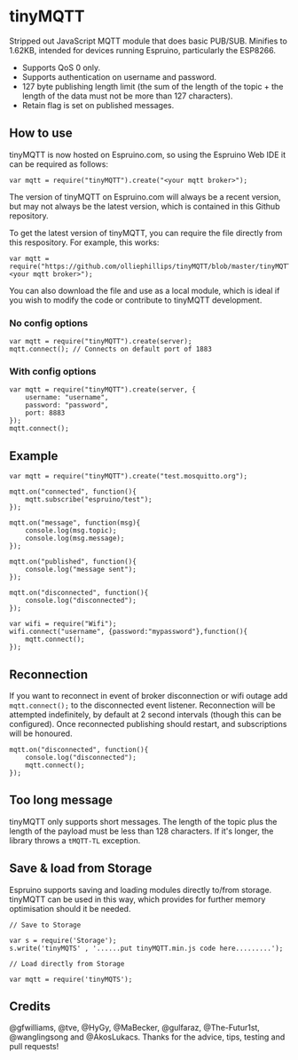 # tinyMQTT

Stripped out JavaScript MQTT module that does basic PUB/SUB. Minifies to 1.62KB, intended for devices running Espruino, particularly the ESP8266.

- Supports QoS 0 only.
- Supports authentication on username and password.
- 127 byte publishing length limit (the sum of the length of the topic + the length of the data must not be more than 127 characters).
- Retain flag is set on published messages.

## How to use

tinyMQTT is now hosted on Espruino.com, so using the Espruino Web IDE it can be required as follows:

```
var mqtt = require("tinyMQTT").create("<your mqtt broker>");
```

The version of tinyMQTT on Espruino.com will always be a recent version, but may not always be the latest version, which is contained in this Github repository. 

To get the latest version of tinyMQTT, you can require the file directly from this respository. For example, this works:

```
var mqtt = require("https://github.com/olliephillips/tinyMQTT/blob/master/tinyMQTT.min.js").create("<your mqtt broker>");
```

You can also download the file and use as a local module, which is ideal if you wish to modify the code or contribute to tinyMQTT development.

### No config options

```
var mqtt = require("tinyMQTT").create(server);
mqtt.connect(); // Connects on default port of 1883
```
### With config options

```
var mqtt = require("tinyMQTT").create(server, {
	username: "username",
	password: "password",
	port: 8883
});
mqtt.connect();
```

## Example

```
var mqtt = require("tinyMQTT").create("test.mosquitto.org");

mqtt.on("connected", function(){
	mqtt.subscribe("espruino/test");
});

mqtt.on("message", function(msg){
	console.log(msg.topic);
	console.log(msg.message);
});

mqtt.on("published", function(){
	console.log("message sent");
});

mqtt.on("disconnected", function(){
	console.log("disconnected");
});

var wifi = require("Wifi");
wifi.connect("username", {password:"mypassword"},function(){
	mqtt.connect();
});
```

## Reconnection

If you want to reconnect in event of broker disconnection or wifi outage add ```mqtt.connect();``` to the disconnected event listener. Reconnection will be attempted indefinitely, by default at 2 second intervals (though this can be configured). Once reconnected publishing should restart, and subscriptions will be honoured.

```
mqtt.on("disconnected", function(){
	console.log("disconnected");
	mqtt.connect();
});

```

## Too long message

tinyMQTT only supports short messages. The length of the topic plus the length of the payload must be less than 128 characters. If it's longer, the library throws a `tMQTT-TL` exception.

## Save & load from Storage

Espruino supports saving and loading modules directly to/from storage. tinyMQTT can be used in this way, which provides for further memory optimisation should it be needed.

```
// Save to Storage 

var s = require('Storage');
s.write('tinyMQTS' , '......put tinyMQTT.min.js code here.........');

// Load directly from Storage

var mqtt = require('tinyMQTS');    
```

## Credits

@gfwilliams, @tve, @HyGy, @MaBecker, @gulfaraz, @The-Futur1st, @wanglingsong and @AkosLukacs. Thanks for the advice, tips, testing and pull requests!
